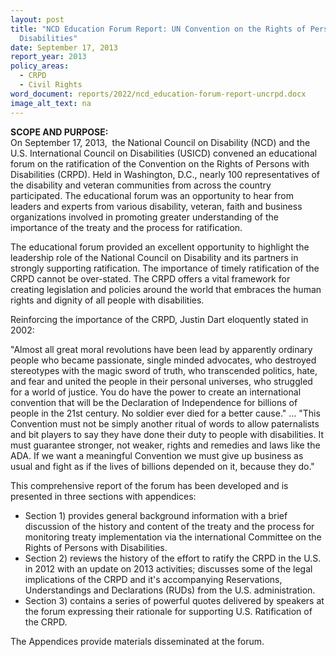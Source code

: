 ```yaml
---
layout: post
title: "NCD Education Forum Report: UN Convention on the Rights of Persons with
  Disabilities"
date: September 17, 2013
report_year: 2013
policy_areas:
  - CRPD
  - Civil Rights
word_document: reports/2022/ncd_education-forum-report-uncrpd.docx
image_alt_text: na
---
```

**SCOPE AND PURPOSE:**\
On September 17, 2013,  the National Council on Disability (NCD) and the U.S. International Council on Disabilities (USICD) convened an educational forum on the ratification of the Convention on the Rights of Persons with Disabilities (CRPD). Held in Washington, D.C., nearly 100 representatives of the disability and veteran communities from across the country participated. The educational forum was an opportunity to hear from leaders and experts from various disability, veteran, faith and business organizations involved in promoting greater understanding of the importance of the treaty and the process for ratification.

The educational forum provided an excellent opportunity to highlight the leadership role of the National Council on Disability and its partners in strongly supporting ratification. The importance of timely ratification of the CRPD cannot be over-stated. The CRPD offers a vital framework for creating legislation and policies around the world that embraces the human rights and dignity of all people with disabilities.

Reinforcing the importance of the CRPD, Justin Dart eloquently stated in 2002:

"Almost all great moral revolutions have been lead by apparently ordinary people who became passionate, single minded advocates, who destroyed stereotypes with the magic sword of truth, who transcended politics, hate, and fear and united the people in their personal universes, who struggled for a world of justice. You do have the power to create an international convention that will be the Declaration of Independence for billions of people in the 21st century. No soldier ever died for a better cause." ... "This Convention must not be simply another ritual of words to allow paternalists and bit players to say they have done their duty to people with disabilities. It must guarantee stronger, not weaker, rights and remedies and laws like the ADA. If we want a meaningful Convention we must give up business as usual and fight as if the lives of billions depended on it, because they do."

This comprehensive report of the forum has been developed and is presented in three sections with appendices:

* Section 1) provides general background information with a brief discussion of the history and content of the treaty and the process for monitoring treaty implementation via the international Committee on the Rights of Persons with Disabilities.
* Section 2) reviews the history of the effort to ratify the CRPD in the U.S. in 2012 with an update on 2013 activities; discusses some of the legal implications of the CRPD and it's accompanying Reservations, Understandings and Declarations (RUDs) from the U.S. administration.
* Section 3) contains a series of powerful quotes delivered by speakers at the forum expressing their rationale for supporting U.S. Ratification of the CRPD.

The Appendices provide materials disseminated at the forum.